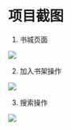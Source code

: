 # 项目截图
1. 书城页面

<image src="./src/assets/img/40ab61df-feb4-4da0-a579-5d51c30c7aa.gif" />

2. 加入书架操作

<image src="./src/assets/img/40ab61df-feb4-4da0-a579-5d51c30c7a.gif" />

3. 搜索操作

<image src="./src/assets/img/40ab61df-feb4-4da0-a579-5d51c30c7.gif" />
